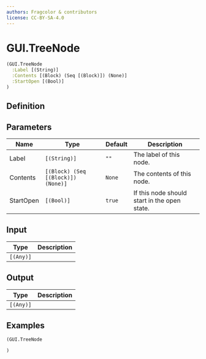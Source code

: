 ```yaml
---
authors: Fragcolor & contributors
license: CC-BY-SA-4.0
---
```



# GUI.TreeNode

```clojure
(GUI.TreeNode
  :Label [(String)]
  :Contents [(Block) (Seq [(Block)]) (None)]
  :StartOpen [(Bool)]
)
```


## Definition




## Parameters

| Name | Type | Default | Description |
|------|------|---------|-------------|
| Label | `[(String)]` | `""` | The label of this node. |
| Contents | `[(Block) (Seq [(Block)]) (None)]` | `None` | The contents of this node. |
| StartOpen | `[(Bool)]` | `true` | If this node should start in the open state. |


## Input

| Type | Description |
|------|-------------|
| `[(Any)]` |  |


## Output

| Type | Description |
|------|-------------|
| `[(Any)]` |  |


## Examples

```clojure
(GUI.TreeNode

)
```
